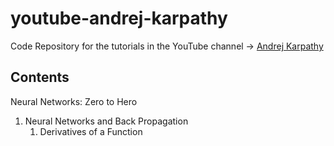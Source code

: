 # youtube-andrej-karpathy
Code Repository for the tutorials in the YouTube channel -> [Andrej Karpathy](https://www.youtube.com/@AndrejKarpathy)

## Contents
Neural Networks: Zero to Hero
  1. Neural Networks and Back Propagation  
     1. Derivatives of a Function

